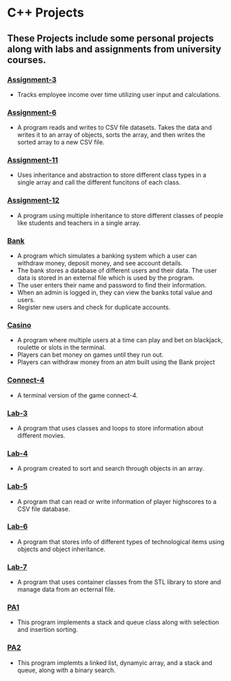# C++ Projects
## These Projects include some personal projects along with labs and assignments from university courses.

### [Assignment-3](Assignment-3)
- Tracks employee income over time utilizing user input and calculations.

### [Assignment-6](Assignment-6)
- A program reads and writes to CSV file datasets. Takes the data and writes it to an array of objects, sorts the array, and then writes the sorted array to a new CSV file.

### [Assignment-11](Assignment-11)
- Uses inheritance and abstraction to store different class types in a single array and call the different funcitons of each class.

### [Assignment-12](Assignment-12)
- A program using multiple inheritance to store different classes of people like students and teachers in a single array.

### [Bank](Bank)
- A program which simulates a banking system which a user can withdraw money, deposit money, and see account details. 
-	The bank stores a database of different users and their data. The user data is stored in an external file which is used by the program.
-	The user enters their name and password to find their information. 
-	When an admin is logged in, they can view the banks total value and users.
-	Register new users and check for duplicate accounts.

### [Casino](Casino)
- A program where multiple users at a time can play and bet on blackjack, roulette or slots in the terminal.
- Players can bet money on games until they run out.
- Players can withdraw money from an atm built using the Bank project
  
### [Connect-4](Connect-4)
- A terminal version of the game connect-4.

### [Lab-3](Lab-3)
- A program that uses classes and loops to store information about different movies.

### [Lab-4](Lab-4)
- A program created to sort and search through objects in an array.

### [Lab-5](Lab-5)
- A program that can read or write information of player highscores to a CSV file database.

### [Lab-6](Lab-6)
- A program that stores info of different types of technological items using objects and object inheritance.

### [Lab-7](Lab-7)
- A program that uses container classes from the STL library to store and manage data from an ecternal file.

### [PA1](PA1)
- This program implements a stack and queue class along with selection and insertion sorting.

### [PA2](PA2)
- This program implemts a linked list, dynamyic array, and a stack and queue, along with a binary search.


